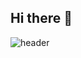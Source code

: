 ## Hi there 👋
![header](https://capsule-render.vercel.app/api?type=waving&color=auto&height=300&section=header&text=welcome%20kongs%20github&fontSize=70)


<!--

**yebinnnnn/yebinnnnn** is a ✨ _special_ ✨ repository because its `README.md` (this file) appears on your GitHub profile.

Here are some ideas to get you started:


- 🔭 I’m currently working on ...
- 🌱 I’m currently learning ...
- 👯 I’m looking to collaborate on ...
- 🤔 I’m looking for help with ...
- 💬 Ask me about ...
- 📫 How to reach me: ...
- 😄 Pronouns: ...
- ⚡ Fun fact: ...
-->

